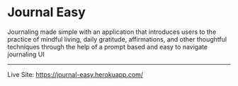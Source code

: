 # Journal Easy
Journaling made simple with an application that introduces users to the practice of mindful living, daily gratitude, affirmations, and other thoughtful techniques through the help of a prompt based and easy to navigate journaling UI
***

Live Site: https://journal-easy.herokuapp.com/
